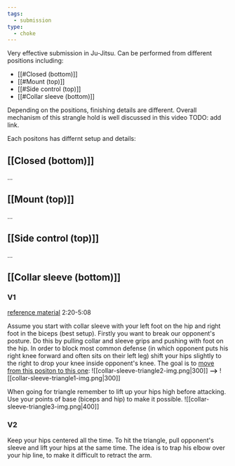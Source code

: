 ```yaml
---
tags:
  - submission
type:
  - choke
---
```

 

Very effective submission in Ju-Jitsu. 
Can be performed from different positions including:
- [[#Closed (bottom)]]
- [[#Mount (top)]]
- [[#Side control (top)]]
- [[#Collar sleeve (bottom)]]

Depending on the positions, finishing details are different. Overall mechanism of this strangle hold is well discussed in this video TODO: add link.

Each positons has differnt setup and details:

## [[Closed (bottom)]]
...
## [[Mount (top)]]
...
## [[Side control (top)]]
...
## [[Collar sleeve (bottom)]]

### V1
[reference material](https://www.youtube.com/watch?v=IHgdNWKK1yM&ab_channel=AbsoluteMMAStKilda-Melbourne)  2:20-5:08

Assume you start with collar sleeve with your left foot on the hip and right foot in the biceps (best setup). Firstly you want to break our opponent's posture. Do this by pulling collar and sleeve grips and pushing with foot on the hip. 
In order to block most common defense (in which opponent puts his right knee forward and often sits on their left leg) shift your hips slightly to the right to drop your knee inside opponent's knee.
The goal is to [move from this positon to this one](https://youtu.be/IHgdNWKK1yM?t=237):
![[collar-sleeve-triangle2-img.png|300]] **-->** ![[collar-sleeve-triangle1-img.png|300]]

When going for triangle remember to lift up your hips high before attacking. Use your points of base (biceps and hip) to make it possible.
![[collar-sleeve-triangle3-img.png|400]]
### V2
Keep your hips centered all the time. To hit the triangle, pull opponent's sleeve and lift your hips at the same time. The idea is to trap his elbow over your hip line, to make it difficult to retract the arm.



